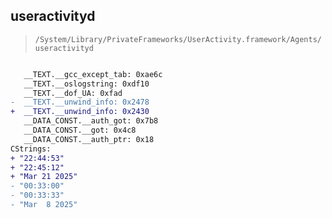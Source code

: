 ## useractivityd

> `/System/Library/PrivateFrameworks/UserActivity.framework/Agents/useractivityd`

```diff

   __TEXT.__gcc_except_tab: 0xae6c
   __TEXT.__oslogstring: 0xdf10
   __TEXT.__dof_UA: 0xfad
-  __TEXT.__unwind_info: 0x2478
+  __TEXT.__unwind_info: 0x2430
   __DATA_CONST.__auth_got: 0x7b8
   __DATA_CONST.__got: 0x4c8
   __DATA_CONST.__auth_ptr: 0x18
CStrings:
+ "22:44:53"
+ "22:45:12"
+ "Mar 21 2025"
- "00:33:00"
- "00:33:33"
- "Mar  8 2025"

```
